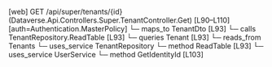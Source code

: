 [web] GET /api/super/tenants/{id}  (Dataverse.Api.Controllers.Super.TenantController.Get)  [L90–L110] [auth=Authentication.MasterPolicy]
  └─ maps_to TenantDto [L93]
  └─ calls TenantRepository.ReadTable [L93]
  └─ queries Tenant [L93]
    └─ reads_from Tenants
  └─ uses_service TenantRepository
    └─ method ReadTable [L93]
  └─ uses_service UserService
    └─ method GetIdentityId [L103]


